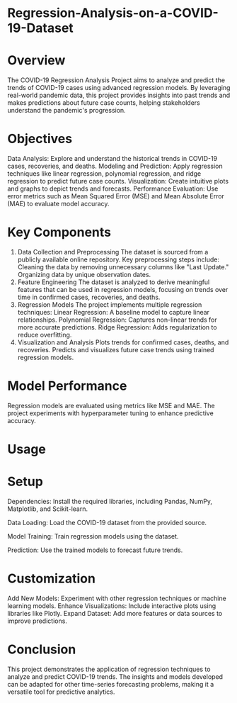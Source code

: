 # Regression-Analysis-on-a-COVID-19-Dataset
# Overview
The COVID-19 Regression Analysis Project aims to analyze and predict the trends of COVID-19 cases using advanced regression models. By leveraging real-world pandemic data, this project provides insights into past trends and makes predictions about future case counts, helping stakeholders understand the pandemic's progression.

# Objectives
Data Analysis: Explore and understand the historical trends in COVID-19 cases, recoveries, and deaths.
Modeling and Prediction: Apply regression techniques like linear regression, polynomial regression, and ridge regression to predict future case counts.
Visualization: Create intuitive plots and graphs to depict trends and forecasts.
Performance Evaluation: Use error metrics such as Mean Squared Error (MSE) and Mean Absolute Error (MAE) to evaluate model accuracy.

# Key Components
1. Data Collection and Preprocessing
The dataset is sourced from a publicly available online repository.
Key preprocessing steps include:
Cleaning the data by removing unnecessary columns like "Last Update."
Organizing data by unique observation dates.
2. Feature Engineering
The dataset is analyzed to derive meaningful features that can be used in regression models, focusing on trends over time in confirmed cases, recoveries, and deaths.
3. Regression Models
The project implements multiple regression techniques:
Linear Regression: A baseline model to capture linear relationships.
Polynomial Regression: Captures non-linear trends for more accurate predictions.
Ridge Regression: Adds regularization to reduce overfitting.
4. Visualization and Analysis
Plots trends for confirmed cases, deaths, and recoveries.
Predicts and visualizes future case trends using trained regression models.

# Model Performance
Regression models are evaluated using metrics like MSE and MAE.
The project experiments with hyperparameter tuning to enhance predictive accuracy.

# Usage
# Setup
Dependencies: Install the required libraries, including Pandas, NumPy, Matplotlib, and Scikit-learn.

Data Loading: Load the COVID-19 dataset from the provided source.

Model Training: Train regression models using the dataset.

Prediction: Use the trained models to forecast future trends.

# Customization
Add New Models: Experiment with other regression techniques or machine learning models.
Enhance Visualizations: Include interactive plots using libraries like Plotly.
Expand Dataset: Add more features or data sources to improve predictions.

# Conclusion
This project demonstrates the application of regression techniques to analyze and predict COVID-19 trends. The insights and models developed can be adapted for other time-series forecasting problems, making it a versatile tool for predictive analytics.
